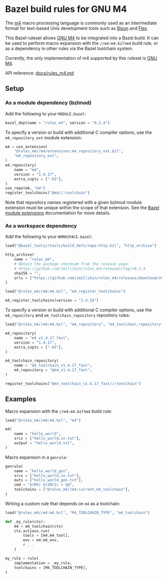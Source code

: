 # Bazel build rules for GNU M4

The [m4] macro processing language is commonly used as an intermediate format
for text-based Unix development tools such as [Bison] and [Flex].

This Bazel ruleset allows [GNU M4] to be integrated into a Bazel build. It can
be used to perform macro expansion with the `//m4:m4.bzl%m4` build rule, or as
a dependency in other rules via the Bazel toolchain system.

Currently, the only implementation of m4 supported by this ruleset is [GNU M4].

API reference: [docs/rules_m4.md](docs/rules_m4.md)

[m4]: https://en.wikipedia.org/wiki/M4_(computer_language)
[Bison]: https://www.gnu.org/software/bison/
[Flex]: https://github.com/westes/flex
[GNU M4]: https://www.gnu.org/software/m4/

## Setup

### As a module dependency (bzlmod)

Add the following to your `MODULE.bazel`:

```python
bazel_dep(name = "rules_m4", version = "0.2.4")
```

To specify a version or build with additional C compiler options, use the
`m4_repository_ext` module extension:

```python
m4 = use_extension(
    "@rules_m4//m4/extensions:m4_repository_ext.bzl",
    "m4_repository_ext",
)
m4.repository(
    name = "m4",
    version = "1.4.17",
    extra_copts = ["-O3"],
)
use_repo(m4, "m4")
register_toolchains("@m4//:toolchain")
```

Note that repository names registered with a given bzlmod module extension must be unique within the scope of that extension. See the [Bazel module extensions]
documentation for more details.

[Bazel module extensions]: https://bazel.build/external/extension

### As a workspace dependency

Add the following to your `WORKSPACE.bazel`:

```python
load("@bazel_tools//tools/build_defs/repo:http.bzl", "http_archive")

http_archive(
    name = "rules_m4",
    # Obtain the package checksum from the release page:
    # https://github.com/jmillikin/rules_m4/releases/tag/v0.2.4
    sha256 = "",
    urls = ["https://github.com/jmillikin/rules_m4/releases/download/v0.2.4/rules_m4-v0.2.4.tar.xz"],
)

load("@rules_m4//m4:m4.bzl", "m4_register_toolchains")

m4_register_toolchains(version = "1.4.18")
```

To specify a version or build with additional C compiler options, use the
`m4_repository` and `m4_toolchain_repository` repository rules:

```python
load("@rules_m4//m4:m4.bzl", "m4_repository", "m4_toolchain_repository")

m4_repository(
    name = "m4_v1.4.17_fast",
    version = "1.4.17",
    extra_copts = ["-O3"],
)

m4_toolchain_repository(
    name = "m4_toolchain_v1.4.17_fast",
    m4_repository = "@m4_v1.4.17_fast",
)

register_toolchains("@m4_toolchain_v1.4.17_fast//:toolchain")
```

## Examples

Macro expansion with the `//m4:m4.bzl%m4` build rule:

```python
load("@rules_m4//m4:m4.bzl", "m4")

m4(
    name = "hello_world",
    srcs = ["hello_world.in.txt"],
    output = "hello_world.txt",
)
```

Macro expansion in a `genrule`:

```python
genrule(
    name = "hello_world_gen",
    srcs = ["hello_world.in.txt"],
    outs = ["hello_world_gen.txt"],
    cmd = "$(M4) $(SRCS) > $@",
    toolchains = ["@rules_m4//m4:current_m4_toolchain"],
)
```

Writing a custom rule that depends on `m4` as a toolchain:

```python
load("@rules_m4//m4:m4.bzl", "M4_TOOLCHAIN_TYPE", "m4_toolchain")

def _my_rule(ctx):
    m4 = m4_toolchain(ctx)
    ctx.actions.run(
        tools = [m4.m4_tool],
        env = m4.m4_env,
        # ...
    )

my_rule = rule(
    implementation = _my_rule,
    toolchains = [M4_TOOLCHAIN_TYPE],
)
```
